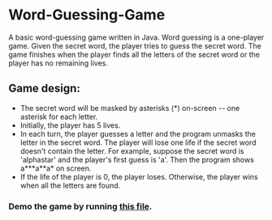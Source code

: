 # Word-Guessing-Game
A basic word-guessing game written in Java. Word guessing is a one-player game. Given the secret word, the player tries to guess the secret word. The game finishes when the player finds all the letters of the secret word or the player has no remaining lives.

## Game design:
- The secret word will be masked by asterisks (\*) on-screen -- one asterisk for each letter.
- Initially, the player has 5 lives.
- In each turn, the player guesses a letter and the program unmasks the letter in the secret word. The player will lose one life if the secret word doesn't contain the letter. For example, suppose the secret word is 'alphastar' and the player's first guess is 'a'. Then the program shows a\*\*\*a\*\*a\* on screen.
- If the life of the player is 0, the player loses. Otherwise, the player wins when all the letters are found.

### Demo the game by running [this file](https://github.com/advious/Word-Guessing-Game/blob/main/WordGuessingGame.java).
